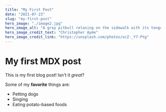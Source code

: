 ```yaml
---
title: "My First Post"
date: "2021-07-23"
slug: "my-first-post"
hero_image: "./image2.jpg"
hero_image_alt: "A gray pitbull relaxing on the sidewalk with its tongue hanging out"
hero_image_credit_text: "Christopher Ayme"
hero_image_credit_link: "https://unsplash.com/photos/ocZ-_Y7-Ptg"
---
```


# My first MDX post

This is my first blog post! Isn't it _great_?

Some of my **favorite** things are:

- Petting dogs
- Singing
- Eating potato-based foods
